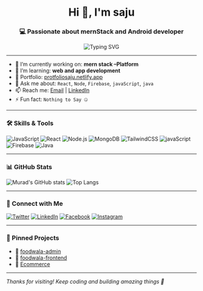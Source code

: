 <h1 align="center">Hi 👋, I'm saju</h1>
<h3 align="center">💻  Passionate about mernStack and Android developer</h3>

<p align="center">
  <img src="https://readme-typing-svg.herokuapp.com?font=Fira+Code&weight=500&size=20&duration=4000&pause=1000&color=00F7FF&center=true&vCenter=true&width=500&lines=Full-Stack+Developer+%7C+MERN+Lover;AAndroid+Developer+%7C+Open+Source+Contributor;Learning+Daily+%F0%9F%93%9A" alt="Typing SVG" />
</p>

---

- 🔭 I’m currently working on: **mern stack –Platform**
- 🌱 I’m learning: **web and app development**
- 💼 Portfolio: [protfoliosaju.netlify.app](https://protfoliosaju.netlify.app/)
- 💬 Ask me about: `React`, `Node`, `Firebase`, `javaScript`, `java`
- 📫 Reach me: [Email](shanawajsaju@gmail.com) | [LinkedIn](https://www.linkedin.com/in/shanawaj-hossain-saju-3115b922b/)
- ⚡ Fun fact: `Nothing to Say 🤐`

---

### 🛠️ Skills & Tools

![JavaScript](https://img.shields.io/badge/-JavaScript-black?style=flat-square&logo=javascript)
![React](https://img.shields.io/badge/-React-black?style=flat-square&logo=react)
![Node.js](https://img.shields.io/badge/-Node.js-black?style=flat-square&logo=node.js)
![MongoDB](https://img.shields.io/badge/-MongoDB-black?style=flat-square&logo=mongodb)
![TailwindCSS](https://img.shields.io/badge/-TailwindCSS-black?style=flat-square&logo=tailwind-css)
![javaScript](https://img.shields.io/badge/-Javascript-black?style=flat-square&logo=javascript)
![Firebase](https://img.shields.io/badge/-Firebase-black?style=flat-square&logo=firebase)
![Java](https://img.shields.io/badge/-Java-black?style=flat-square&logo=java)

---

### 📊 GitHub Stats

![Murad's GitHub stats](https://github-readme-stats.vercel.app/api?username=saju45&show_icons=true&theme=radical)
![Top Langs](https://github-readme-stats.vercel.app/api/top-langs/?username=saju45&layout=compact&theme=radical)

---

### 🔗 Connect with Me

[![Twitter](https://img.shields.io/badge/-Twitter-1DA1F2?style=flat-square&logo=twitter)](https://x.com/SajuShanaw89185)
[![LinkedIn](https://img.shields.io/badge/-LinkedIn-0077B5?style=flat-square&logo=linkedin)](https://www.linkedin.com/in/shanawaj-hossain-saju-3115b922b/)
[![Facebook](https://img.shields.io/badge/-Facebook-1877F2?style=flat-square&logo=facebook)](https://www.facebook.com/prince.saju.645486/)
[![Instagram](https://img.shields.io/badge/-Instagram-E4405F?style=flat-square&logo=instagram)](https://www.instagram.com/shanawajhossainsaju/?hl=en)

---

### 📌 Pinned Projects

- 🔗 [foodwala-admin](https://foodwalaadmin.netlify.app)
- 🔗 [foodwala-frontend](https://foodwalasaju.netlify.app)
- 🔗 [Ecommerce](https://ecommerce-app-frontend-mqhg.onrender.com)

---

_Thanks for visiting! Keep coding and building amazing things 🚀_
